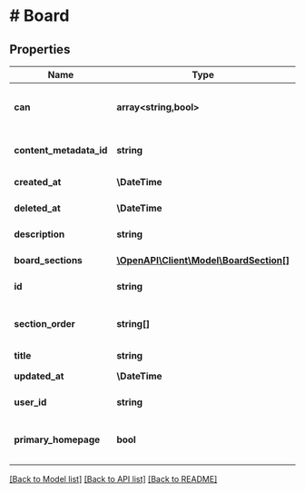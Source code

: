 # # Board

## Properties

Name | Type | Description | Notes
------------ | ------------- | ------------- | -------------
**can** | **array<string,bool>** | Operations the current user is able to perform on this object | [optional] [readonly]
**content_metadata_id** | **string** | Id of associated content_metadata record | [optional] [readonly]
**created_at** | **\DateTime** | Date of board creation | [optional] [readonly]
**deleted_at** | **\DateTime** | Date of board deletion | [optional]
**description** | **string** | Description of the board | [optional]
**board_sections** | [**\OpenAPI\Client\Model\BoardSection[]**](BoardSection.md) | Sections of the board | [optional] [readonly]
**id** | **string** | Unique Id | [optional] [readonly]
**section_order** | **string[]** | ids of the board sections in the order they should be displayed | [optional]
**title** | **string** | Title of the board | [optional]
**updated_at** | **\DateTime** | Date of last board update | [optional] [readonly]
**user_id** | **string** | User id of board creator | [optional] [readonly]
**primary_homepage** | **bool** | Whether the board is the primary homepage or not | [optional] [readonly]

[[Back to Model list]](../../README.md#models) [[Back to API list]](../../README.md#endpoints) [[Back to README]](../../README.md)
